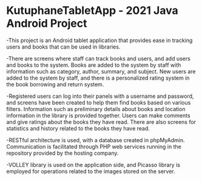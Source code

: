# KutuphaneTabletApp - 2021 Java Android Project

-This project is an Android tablet application that provides ease in tracking users and books that can be used in libraries.

-There are screens where staff can track books and users, and add users and books to the system. Books are added to the system by staff with information such as category, author, summary, and subject. New users are added to the system by staff, and there is a personalized rating system in the book borrowing and return system.

-Registered users can log into their panels with a username and password, and screens have been created to help them find books based on various filters. Information such as preliminary details about books and location information in the library is provided together. Users can make comments and give ratings about the books they have read. There are also screens for statistics and history related to the books they have read.

-RESTful architecture is used, with a database created in phpMyAdmin. Communication is facilitated through PHP web services running in the repository provided by the hosting company.

-VOLLEY library is used on the application side, and Picasso library is employed for operations related to the images stored on the server.
